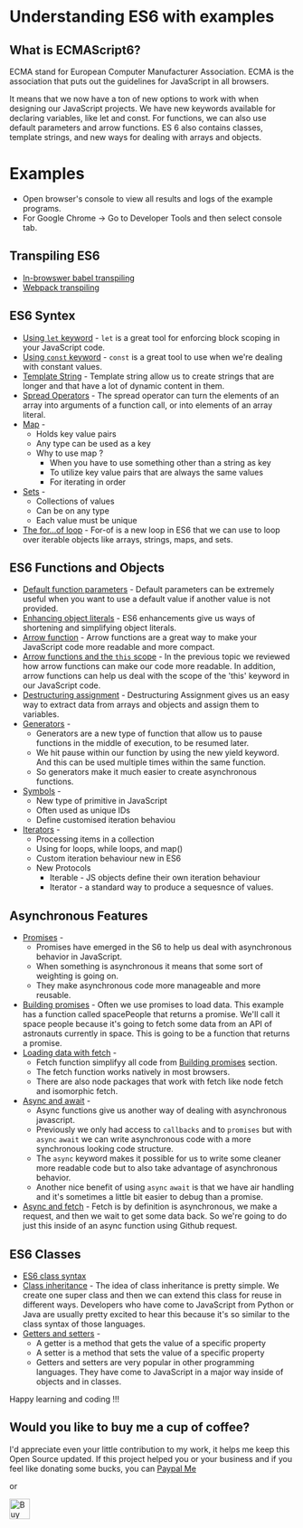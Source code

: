 # Understanding ES6 with examples

## What is ECMAScript6?

ECMA stand for European Computer Manufacturer Association. ECMA is the association that puts out the guidelines for JavaScript in all browsers.

It means that we now have a ton of new options to work with when designing our JavaScript projects. We have new keywords available for declaring variables, like let and const. For functions, we can also use default parameters and arrow functions. ES 6 also contains classes, template strings, and new ways for dealing with arrays and objects.

# Examples

- Open browser's console to view all results and logs of the example programs.
- For Google Chrome -> Go to Developer Tools and then select console tab.

## Transpiling ES6

- [In-browswer babel transpiling](https://github.com/AnkitDroidGit/ES6/blob/master/babel-transpiling/index.html)
- [Webpack transpiling](https://github.com/AnkitDroidGit/ES6/blob/master/webpack-transpiling)

## ES6 Syntex

- [Using `let` keyword](https://github.com/AnkitDroidGit/ES6/blob/master/using-let-keyword/index.html) - `let` is a great tool for enforcing block scoping in your JavaScript code.
- [Using `const` keyword](https://github.com/AnkitDroidGit/ES6/blob/master/using-const-keyword/index.html) - `const` is a great tool to use when we're dealing with constant values.
- [Template String](https://github.com/AnkitDroidGit/ES6/blob/master/template-string/index.html) - Template string allow us to create strings that are longer and that have a lot of dynamic content in them.
- [Spread Operators](https://github.com/AnkitDroidGit/ES6/blob/master/spread-operator/index.html) - The spread operator can turn the elements of an array into arguments of a function call, or into elements of an array literal.
- [Map](https://github.com/AnkitDroidGit/ES6/blob/master/map/index.html) -
  - Holds key value pairs
  - Any type can be used as a key
  - Why to use map ?
    - When you have to use something other than a string as key
    - To utilize key value pairs that are always the same values
    - For iterating in order
- [Sets](https://github.com/AnkitDroidGit/ES6/blob/master/sets/index.html) -
  - Collections of values
  - Can be on any type
  - Each value must be unique
- [The for...of loop](https://github.com/AnkitDroidGit/ES6/blob/master/for...of-loop/index.html) - For-of is a new loop in ES6 that we can use to loop over iterable objects like arrays, strings, maps, and sets.

## ES6 Functions and Objects

- [Default function parameters](https://github.com/AnkitDroidGit/ES6/blob/master/deafult-function-parameters/index.html) - Default parameters can be extremely useful when you want to use a default value if another value is not provided.
- [Enhancing object literals](https://github.com/AnkitDroidGit/ES6/blob/master/enhanced-object-iterals/index.html) - ES6 enhancements give us ways of shortening and simplifying object literals.
- [Arrow function](https://github.com/AnkitDroidGit/ES6/blob/master/arrow-function/index.html) - Arrow functions are a great way to make your JavaScript code more readable and more compact.
- [Arrow functions and the `this` scope](https://github.com/AnkitDroidGit/ES6/blob/master/arrow-functions-and-the-this-scope/index.html) - In the previous topic we reviewed how arrow functions can make our code more readable. In addition, arrow functions can help us deal with the scope of the 'this' keyword in our JavaScript code.
- [Destructuring assignment](https://github.com/AnkitDroidGit/ES6/blob/master/destructuring-assignment/index.html) - Destructuring Assignment gives us an easy way to extract data from arrays and objects and assign them to variables.
- [Generators](generators/index.html) -
  - Generators are a new type of function that allow us to pause functions in the middle of execution, to be resumed later.
  - We hit pause within our function by using the new yield keyword. And this can be used multiple times within the same function.
  - So generators make it much easier to create asynchronous functions.
- [Symbols](https://github.com/AnkitDroidGit/ES6/blob/master/symbols/index.html) -
  - New type of primitive in JavaScript
  - Often used as unique IDs
  - Define customised iteration behaviou
- [Iterators](https://github.com/AnkitDroidGit/ES6/blob/master/iterators/index.html) -
  - Processing items in a collection
  - Using for loops, while loops, and map()
  - Custom iteration behaviour new in ES6
  - New Protocols
    - Iterable - JS objects define their own iteration behaviour
    - Iterator - a standard way to produce a sequesnce of values.

## Asynchronous Features

- [Promises](https://github.com/AnkitDroidGit/ES6/blob/master/promises/index.html) -
  - Promises have emerged in the S6 to help us deal with asynchronous behavior in JavaScript.
  - When something is asynchronous it means that some sort of weighting is going on.
  - They make asynchronous code more manageable and more reusable.
- [Building promises](https://github.com/AnkitDroidGit/ES6/blob/master/building-promises/index.html) - Often we use promises to load data. This example has a function called spacePeople that returns a promise. We'll call it space people because it's going to fetch some data from an API of astronauts currently in space. This is going to be a function that returns a promise.
- [Loading data with fetch](https://github.com/AnkitDroidGit/ES6/blob/master/loading-data-with-fetch/index.html) -
  - Fetch function simplifyy all code from [Building promises](building-promises/index.html) section.
  - The fetch function works natively in most browsers.
  - There are also node packages that work with fetch like node fetch and isomorphic fetch.
- [Async and await](https://github.com/AnkitDroidGit/ES6/blob/master/async-and-await/index.html) -
  - Async functions give us another way of dealing with asynchronous javascript.
  - Previously we only had access to `callbacks` and to `promises` but with `async` `await` we can write asynchronous code with a more synchronous looking code structure.
  - The `async` keyword makes it possible for us to write some cleaner more readable code but to also take advantage of asynchronous behavior.
  - Another nice benefit of using `async` `await` is that we have air handling and it's sometimes a little bit easier to debug than a promise.
- [Async and fetch](https://github.com/AnkitDroidGit/ES6/blob/master/async-and-fetch/index.html) - Fetch is by definition is asynchronous, we make a request, and then we wait to get some data back. So we're going to do just this inside of an async function using Github request.

## ES6 Classes

- [ES6 class syntax](https://github.com/AnkitDroidGit/ES6/blob/master/es6-class-syntax/index.html)
- [Class inheritance](https://github.com/AnkitDroidGit/ES6/blob/master/class-inheritance/index.html) - The idea of class inheritance is pretty simple. We create one super class and then we can extend this class for reuse in different ways. Developers who have come to JavaScript from Python or Java are usually pretty excited to hear this because it's so similar to the class syntax of those languages.
- [Getters and setters](https://github.com/AnkitDroidGit/ES6/blob/master/getters-and-setters/index.html) -
  - A getter is a method that gets the value of a specific property
  - A setter is a method that sets the value of a specific property
  - Getters and setters are very popular in other programming languages. They have come to JavaScript in a major way inside of objects and in classes.

Happy learning and coding !!!

## Would you like to buy me a cup of coffee?
I'd appreciate even your little contribution to my work, it helps me keep this Open Source updated. If this project helped you or your business and if you feel like donating some bucks, you can [Paypal Me](https://paypal.me/cogitator?locale.x=en_US)

or

<a href='https://ko-fi.com/L3L1DM19' target='_blank'><img height='36' style='border:0px;height:36px;' src='https://az743702.vo.msecnd.net/cdn/kofi2.png?v=0' border='0' alt='Buy Me a Coffee at ko-fi.com' /></a>
